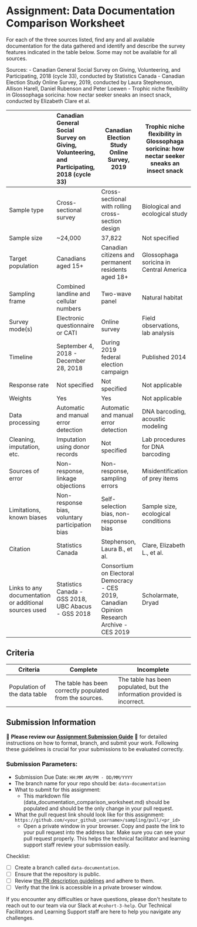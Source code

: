 # Assignment: Data Documentation Comparison Worksheet

For each of the three sources listed, find any and all available documentation for the data gathered and identify and describe the survey features indicated in the table below. Some may not be available for all sources.

Sources: - Canadian General Social Survey on Giving, Volunteering, and Participating, 2018 (cycle 33), conducted by Statistics Canada - Canadian Election Study Online Survey, 2019, conducted by Laura Stephenson, Allison Harell, Daniel Rubenson and Peter Loewen - Trophic niche flexibility in Glossophaga soricina: how nectar seeker sneaks an insect snack, conducted by Elizabeth Clare et al.

|                                                       | Canadian General Social Survey on Giving, Volunteering, and Participating, 2018 (cycle 33)                                                   | Canadian Election Study Online Survey, 2019 | Trophic niche flexibility in Glossophaga soricina: how nectar seeker sneaks an insect snack |
|----------------|:---------------------------------------------------------------------------------------------------------------------------------------------|----------------|---------------------|
| Sample type                                           | Cross-sectional survey                                                                                                                       |Cross-sectional with rolling cross-section design                                    | Biological and ecological study                                                                                             |
| Sample size                                           | ~24,000                                                                                                                                      |37,822                            |                              Not specified                                                               |
| Target population                                     | Canadians aged 15+                                                                                                                           |Canadian citizens and permanent residents aged 18+                               |Glossophaga soricina in Central America                                                                                             |
| Sampling frame                                        | Combined landline and cellular numbers                                                                                                       |Two-wave panel                                  |                         Natural habitat                                                                    |
| Survey mode(s)                                        | Electronic questionnaire or CATI                                                                                                             |Online survey                                 |                         Field observations, lab analysis                                                                     |
| Timeline                                              | September 4, 2018 - December 28, 2018                                                                                                        |During 2019 federal election campaign                                 |  Published 2014                                                                                           |
| Response rate                                         | Not specified                                                                                                                                |Not specified                         |                                    Not applicable                                                         |
| Weights                                               | Yes                                                                                                                                          |Yes                                |                                      Not applicable                                                       |
| Data processing                                       | Automatic and manual error detection                                                                                                         |Automatic and manual error detection                                         |   DNA barcoding, acoustic modeling                                                                                          |
| Cleaning, imputation, etc.                            | Imputation using donor records                                                                                                               |Not specified                                     |                                  Lab procedures for DNA barcoding                                                            |
| Sources of error                                      | Non-response, linkage objections                                                                                                             |Non-response, sampling errors                                    |                 Misidentification of prey items                                                                            |
| Limitations, known biases                             | Non-response bias, voluntary participation bias                                                                                              |Self-selection bias, non-response bias                                       |Sample size, ecological conditions                                                                                             |
| Citation                                              | Statistics Canada                                                                                                                            |Stephenson, Laura B., et al.                                       |Clare, Elizabeth L., et al.                                                                                             |
| Links to any documentation or additional sources used | Statistics Canada - GSS 2018, UBC Abacus - GSS 2018                                                                                          |Consortium on Electoral Democracy - CES 2019, Canadian Opinion Research Archive - CES 2019                                   | Scholarmate, Dryad                                                                                            |

## Criteria

|Criteria|Complete|Incomplete|
|--------|----|----|
|Population of the data table|The table has been correctly populated from the sources.|The table has been populated, but the information provided is incorrect.|

## Submission Information

🚨 **Please review our [Assignment Submission Guide](https://github.com/UofT-DSI/onboarding/blob/main/onboarding_documents/submissions.md)** 🚨 for detailed instructions on how to format, branch, and submit your work. Following these guidelines is crucial for your submissions to be evaluated correctly.

### Submission Parameters:
* Submission Due Date: `HH:MM AM/PM - DD/MM/YYYY`
* The branch name for your repo should be: `data-documentation`
* What to submit for this assignment:
     * This markdown file (data_documentation_comparison_worksheet.md) should be populated and should be the only change in your pull request.
* What the pull request link should look like for this assignment: `https://github.com/<your_github_username>/sampling/pull/<pr_id>`
     * Open a private window in your browser. Copy and paste the link to your pull request into the address bar. Make sure you can see your pull request properly. This helps the technical facilitator and learning support staff review your submission easily.

Checklist:
- [ ] Create a branch called `data-documentation`.
- [ ] Ensure that the repository is public.
- [ ] Review [the PR description guidelines](https://github.com/UofT-DSI/onboarding/blob/main/onboarding_documents/submissions.md#guidelines-for-pull-request-descriptions) and adhere to them.
- [ ] Verify that the link is accessible in a private browser window.

If you encounter any difficulties or have questions, please don't hesitate to reach out to our team via our Slack at `#cohort-3-help`. Our Technical Facilitators and Learning Support staff are here to help you navigate any challenges.

